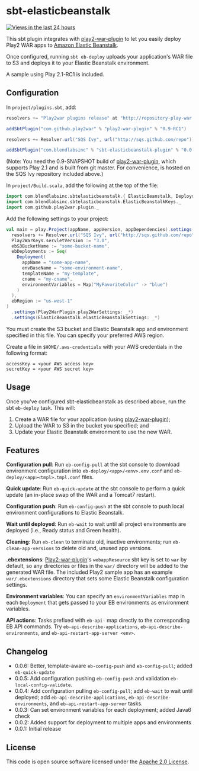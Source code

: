sbt-elasticbeanstalk
====================

[![Views in the last 24 hours](https://sourcegraph.com/api/repos/github.com/sqs/sbt-elasticbeanstalk/counters/views-24h.png)](https://sourcegraph.com/github.com/sqs/sbt-elasticbeanstalk)

This sbt plugin integrates with [play2-war-plugin][play2war] to let you easily deploy Play2 WAR apps to [Amazon Elastic Beanstalk][awseb].

Once configured, running `sbt eb-deploy` uploads your application's WAR file to S3 and deploys it to your Elastic Beanstalk environment.

A sample using Play 2.1-RC1 is included.


Configuration
-------------

In `project/plugins.sbt`, add:

```scala
resolvers += "Play2war plugins release" at "http://repository-play-war.forge.cloudbees.com/release/"

addSbtPlugin("com.github.play2war" % "play2-war-plugin" % "0.9-RC1")

resolvers += Resolver.url("SQS Ivy", url("http://sqs.github.com/repo"))(Resolver.ivyStylePatterns)

addSbtPlugin("com.blendlabsinc" % "sbt-elasticbeanstalk-plugin" % "0.0.6-SNAPSHOT")
```

(Note: You need the 0.9-SNAPSHOT build of [play2-war-plugin][play2war], which supports Play 2.1 and is built from git master. For convenience, is hosted on the SQS Ivy repository included above.)

In `project/Build.scala`, add the following at the top of the file:

```scala
import com.blendlabsinc.sbtelasticbeanstalk.{ ElasticBeanstalk, Deployment }
import com.blendlabsinc.sbtelasticbeanstalk.ElasticBeanstalkKeys._
import com.github.play2war.plugin._
```

Add the following settings to your project:

```scala
val main = play.Project(appName, appVersion, appDependencies).settings(
  resolvers += Resolver.url("SQS Ivy", url("http://sqs.github.com/repo"))(Resolver.ivyStylePatterns),
  Play2WarKeys.servletVersion := "3.0",
  ebS3BucketName := "some-bucket-name",
  ebDeployments := Seq(
    Deployment(
      appName = "some-app-name",
      envBaseName = "some-environment-name",
      templateName = "my-template",
      cname = "my-cname",
      environmentVariables = Map("MyFavoriteColor" -> "blue")
    )
  ),
  ebRegion := "us-west-1"
)
  .settings(Play2WarPlugin.play2WarSettings: _*)
  .settings(ElasticBeanstalk.elasticBeanstalkSettings: _*)
```

You must create the S3 bucket and Elastic Beanstalk app and environment specified in this file. You can specify your preferred AWS region.

Create a file in `$HOME/.aws-credentials` with your AWS credentials in the following format:

```
accessKey = <your AWS access key>
secretKey = <your AWS secret key>
```


Usage
-----

Once you've configured sbt-elasticbeanstalk as described above, run the sbt `eb-deploy` task. This will:

1. Create a WAR file for your application (using [play2-war-plugin][play2war]);
2. Upload the WAR to S3 in the bucket you specified; and
3. Update your Elastic Beanstalk environment to use the new WAR.


Features
--------

**Configuration pull**: Run `eb-config-pull` at the sbt console to download environment configuration into `eb-deploy/<app>/<env>.env.conf` and `eb-deploy/<app><tmpl>.tmpl.conf` files.

**Quick update**: Run `eb-quick-update` at the sbt console to perform a quick update (an in-place swap of the WAR and a Tomcat7 restart).

**Configuration push**: Run `eb-config-push` at the sbt console to push local environment configurations to Elastic Beanstalk.

**Wait until deployed**: Run `eb-wait` to wait until all project environments are deployed (i.e., Ready status and Green health).

**Cleaning**: Run `eb-clean` to terminate old, inactive environments; run `eb-clean-app-versions` to delete old and, unused app versions.

**.ebextensions**: [Play2-war-plugin][play2war]'s `webappResource` sbt key is set to `war` by default, so any directories or files in the `war/` directory will be added to the generated WAR file. The included Play2 sample app has an example `war/.ebextensions` directory that sets some Elastic Beanstalk configuration settings.

**Environment variables**: You can specify an `environmentVariables` map in each `Deployment` that gets passed to your EB environments as environment variables.

**API actions**: Tasks prefixed with `eb-api-` map directly to the corresponding EB API commands. Try `eb-api-describe-applications`, `eb-api-describe-environments`, and `eb-api-restart-app-server <env>`.


Changelog
---------

* 0.0.6: Better, template-aware `eb-config-push` and `eb-config-pull`; added `eb-quick-update`
* 0.0.5: Add configuration pushing `eb-config-push` and validation `eb-local-config-validate`.
* 0.0.4: Add configuration pulling `eb-config-pull`; add `eb-wait` to wait until deployed; add `eb-api-describe-applications`, `eb-api-describe-environments`, and `eb-api-restart-app-server` tasks.
* 0.0.3: Can set environment variables for each deployment; added Java6 check
* 0.0.2: Added support for deployment to multiple apps and environments
* 0.0.1: Initial release


License
-------

This code is open source software licensed under the [Apache 2.0 License][apache2].

[apache2]: http://www.apache.org/licenses/LICENSE-2.0.html
[awseb]: http://aws.amazon.com/elasticbeanstalk/
[play2war]: https://github.com/dlecan/play2-war-plugin
